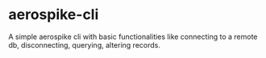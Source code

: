 # aerospike-cli
A simple aerospike cli with basic functionalities like connecting to a remote db, disconnecting, querying, altering records.
